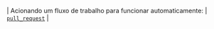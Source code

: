 | Acionando um fluxo de trabalho para funcionar automaticamente: | [`pull_request`](/actions/using-workflows/events-that-trigger-workflows#pull_request) |